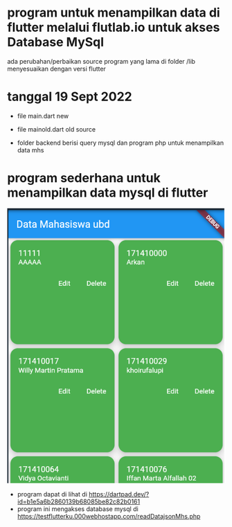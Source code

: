 # program untuk menampilkan data di flutter melalui flutlab.io  untuk akses Database MySql

 ada perubahan/perbaikan source program yang lama di folder /lib menyesuaikan dengan versi flutter
 
#  tanggal 19 Sept 2022
- file main.dart new
- file mainold.dart old source

- folder backend berisi query mysql dan program php untuk menampilkan data mhs

# program sederhana untuk menampilkan data mysql di flutter

![alt text](https://github.com/afriyudi/ReadData/blob/master/gambar/progflutter.png "jalanya program di browser")

- program dapat di lihat di  https://dartpad.dev/?id=b1e5a6b2860139b68085be82c82b0161
- program ini mengakses database mysql di https://testflutterku.000webhostapp.com/readDatajsonMhs.php

